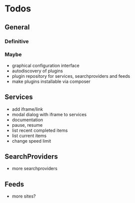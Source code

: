 # Todos

## General

### Definitive


### Maybe

- graphical configuration interface
- autodiscovery of plugins
- plugin repository for services, searchproviders and feeds
- make plugins installable via composer

## Services

- add iframe/link
- modal dialog with iframe to services
- documentation
- pause, resume
- list recent completed items
- list current items
- change speed limit

## SearchProviders

- more searchproviders

## Feeds

- more sites?

